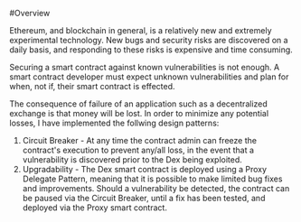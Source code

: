 #Overview

Ethereum, and blockchain in general, is a relatively new and extremely experimental technology. New bugs and security risks are discovered on a daily basis, and responding to these risks is expensive and time consuming.

Securing a smart contract against known vulnerabilities is not enough. A smart contract developer must expect unknown vulnerabilities and plan for when, not if, their smart contract is effected.

The consequence of failure of an application such as a decentralized exchange is that money will be lost. In order to minimize any potential losses, I have implemented the follwing design patterns:

1. Circuit Breaker - At any time the contract admin can freeze the contract's execution to prevent any/all loss, in the event that a vulnerability is discovered prior to the Dex being exploited.
2. Upgradability - The Dex smart contract is deployed using a Proxy Delegate Pattern, meaning that it is possible to make limited bug fixes and improvements. Should a vulnerability be detected, the contract can be paused via the Circuit Breaker, until a fix has been tested, and deployed via the Proxy smart contract.
